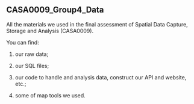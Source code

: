 ## CASA0009_Group4_Data
All the materials we used in the final assessment of Spatial Data Capture, Storage and Analysis (CASA0009).

You can find:

1. our raw data; 

2. our SQL files;

3. our code to handle and analysis data, construct our API and website, etc.; 

4. some of map tools we used.

